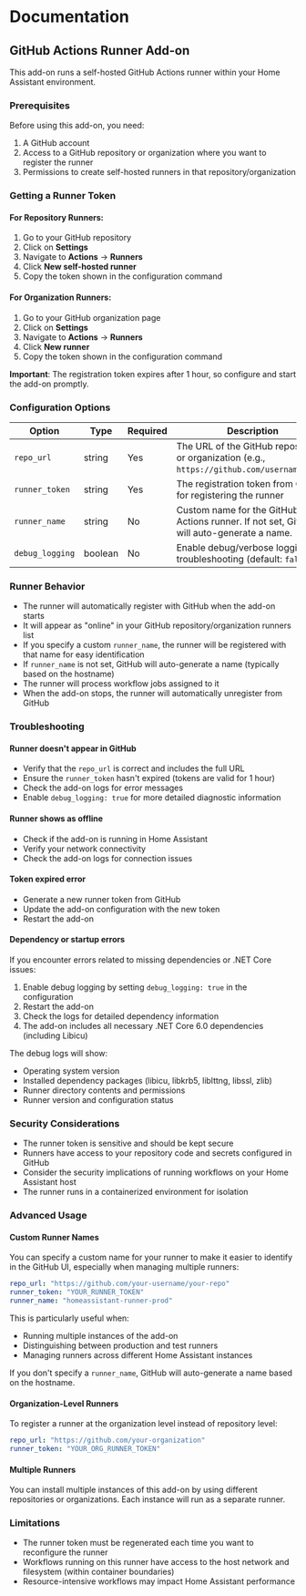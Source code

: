 # Documentation

## GitHub Actions Runner Add-on

This add-on runs a self-hosted GitHub Actions runner within your Home Assistant environment.

### Prerequisites

Before using this add-on, you need:

1. A GitHub account
2. Access to a GitHub repository or organization where you want to register the runner
3. Permissions to create self-hosted runners in that repository/organization

### Getting a Runner Token

#### For Repository Runners:

1. Go to your GitHub repository
2. Click on **Settings**
3. Navigate to **Actions** → **Runners**
4. Click **New self-hosted runner**
5. Copy the token shown in the configuration command

#### For Organization Runners:

1. Go to your GitHub organization page
2. Click on **Settings**
3. Navigate to **Actions** → **Runners**
4. Click **New runner**
5. Copy the token shown in the configuration command

**Important**: The registration token expires after 1 hour, so configure and start the add-on promptly.

### Configuration Options

| Option | Type | Required | Description |
|--------|------|----------|-------------|
| `repo_url` | string | Yes | The URL of the GitHub repository or organization (e.g., `https://github.com/username/repo`) |
| `runner_token` | string | Yes | The registration token from GitHub for registering the runner |
| `runner_name` | string | No | Custom name for the GitHub Actions runner. If not set, GitHub will auto-generate a name. |
| `debug_logging` | boolean | No | Enable debug/verbose logging for troubleshooting (default: `false`) |

### Runner Behavior

- The runner will automatically register with GitHub when the add-on starts
- It will appear as "online" in your GitHub repository/organization runners list
- If you specify a custom `runner_name`, the runner will be registered with that name for easy identification
- If `runner_name` is not set, GitHub will auto-generate a name (typically based on the hostname)
- The runner will process workflow jobs assigned to it
- When the add-on stops, the runner will automatically unregister from GitHub

### Troubleshooting

#### Runner doesn't appear in GitHub

- Verify that the `repo_url` is correct and includes the full URL
- Ensure the `runner_token` hasn't expired (tokens are valid for 1 hour)
- Check the add-on logs for error messages
- Enable `debug_logging: true` for more detailed diagnostic information

#### Runner shows as offline

- Check if the add-on is running in Home Assistant
- Verify your network connectivity
- Check the add-on logs for connection issues

#### Token expired error

- Generate a new runner token from GitHub
- Update the add-on configuration with the new token
- Restart the add-on

#### Dependency or startup errors

If you encounter errors related to missing dependencies or .NET Core issues:

1. Enable debug logging by setting `debug_logging: true` in the configuration
2. Restart the add-on
3. Check the logs for detailed dependency information
4. The add-on includes all necessary .NET Core 6.0 dependencies (including Libicu)

The debug logs will show:
- Operating system version
- Installed dependency packages (libicu, libkrb5, liblttng, libssl, zlib)
- Runner directory contents and permissions
- Runner version and configuration status

### Security Considerations

- The runner token is sensitive and should be kept secure
- Runners have access to your repository code and secrets configured in GitHub
- Consider the security implications of running workflows on your Home Assistant host
- The runner runs in a containerized environment for isolation

### Advanced Usage

#### Custom Runner Names

You can specify a custom name for your runner to make it easier to identify in the GitHub UI, especially when managing multiple runners:

```yaml
repo_url: "https://github.com/your-username/your-repo"
runner_token: "YOUR_RUNNER_TOKEN"
runner_name: "homeassistant-runner-prod"
```

This is particularly useful when:
- Running multiple instances of the add-on
- Distinguishing between production and test runners
- Managing runners across different Home Assistant instances

If you don't specify a `runner_name`, GitHub will auto-generate a name based on the hostname.

#### Organization-Level Runners

To register a runner at the organization level instead of repository level:

```yaml
repo_url: "https://github.com/your-organization"
runner_token: "YOUR_ORG_RUNNER_TOKEN"
```

#### Multiple Runners

You can install multiple instances of this add-on by using different repositories or organizations. Each instance will run as a separate runner.

### Limitations

- The runner token must be regenerated each time you want to reconfigure the runner
- Workflows running on this runner have access to the host network and filesystem (within container boundaries)
- Resource-intensive workflows may impact Home Assistant performance
